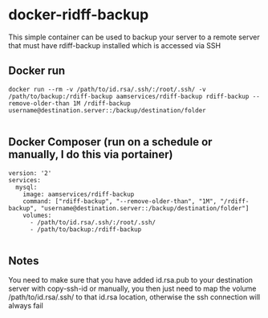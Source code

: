# docker-ridff-backup

This simple container can be used to backup your server to a remote server that must have rdiff-backup installed which is accessed via SSH


## Docker run

```
docker run --rm -v /path/to/id.rsa/.ssh/:/root/.ssh/ -v /path/to/backup:/rdiff-backup aamservices/rdiff-backup rdiff-backup --remove-older-than 1M /rdiff-backup username@destination.server::/backup/destination/folder
      
```


## Docker Composer (run on a schedule or manually, I do this via portainer)

```
version: '2'
services:
  mysql:
    image: aamservices/rdiff-backup
    command: ["rdiff-backup", "--remove-older-than", "1M", "/rdiff-backup", "username@destination.server::/backup/destination/folder"]
    volumes:
      - /path/to/id.rsa/.ssh/:/root/.ssh/
      - /path/to/backup:/rdiff-backup
      
```



## Notes
You need to make sure that you have added id.rsa.pub to your destination server with copy-ssh-id or manually, you then just need to map the volume /path/to/id.rsa/.ssh/ to that id.rsa location, otherwise the ssh connection will always fail

